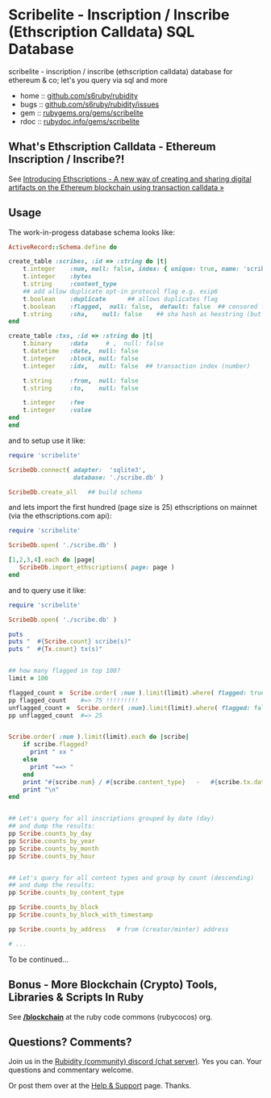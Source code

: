 # Scribelite - Inscription / Inscribe (Ethscription Calldata) SQL Database

scribelite - inscription / inscribe (ethscription calldata) database for ethereum & co; let's you query via sql and more



* home  :: [github.com/s6ruby/rubidity](https://github.com/s6ruby/rubidity)
* bugs  :: [github.com/s6ruby/rubidity/issues](https://github.com/s6ruby/rubidity/issues)
* gem   :: [rubygems.org/gems/scribelite](https://rubygems.org/gems/scribelite)
* rdoc  :: [rubydoc.info/gems/scribelite](http://rubydoc.info/gems/scribelite)



## What's Ethscription Calldata - Ethereum Inscription / Inscribe?!

See [Introducing Ethscriptions - A new way of creating and sharing digital artifacts on the Ethereum blockchain using transaction calldata »](https://medium.com/@dumbnamenumbers/introducing-ethscriptions-698b295d6f2a)



## Usage

The work-in-progess database schema looks like:

``` ruby
ActiveRecord::Schema.define do

create_table :scribes, :id => :string do |t|    
    t.integer    :num, null: false, index: { unique: true, name: 'scribe_nums' }
    t.integer    :bytes
    t.string     :content_type
    ## add allow duplicate opt-in protocol flag e.g. esip6
    t.boolean    :duplicate      ## allows duplicates flag 
    t.boolean    :flagged,  null: false,  default: false  ## censored flag / removed on request
    t.string     :sha,    null: false    ## sha hash as hexstring (but no leading 0)
end

create_table :txs, :id => :string do |t|
    t.binary     :data     # ,  null: false
    t.datetime   :date,  null: false
    t.integer    :block, null: false
    t.integer    :idx,   null: false  ## transaction index (number)

    t.string     :from,  null: false
    t.string     :to,    null: false   

    t.integer    :fee
    t.integer    :value
end  
end 
```


and to setup use it like:

``` ruby
require 'scribelite'

ScribeDb.connect( adapter:  'sqlite3',
                  database: './scribe.db' )

ScribeDb.create_all   ## build schema
```

and lets import the first hundred (page size is 25)  ethscriptions on mainnet (via the ethscriptions.com api):


``` ruby
require 'scribelite'

ScribeDb.open( './scribe.db' )

[1,2,3,4].each do |page|
   ScribeDb.import_ethscriptions( page: page )
end
```



and to query use it like:

``` ruby
require 'scribelite'

ScribeDb.open( './scribe.db' )

puts
puts "  #{Scribe.count} scribe(s)"
puts "  #{Tx.count} tx(s)"


## how many flagged in top 100?
limit = 100

flagged_count =  Scribe.order( :num ).limit(limit).where( flagged: true ).count
pp flagged_count    #=> 75 !!!!!!!!!
unflagged_count =  Scribe.order( :num).limit(limit).where( flagged: false ).count
pp unflagged_count  #=> 25


Scribe.order( :num ).limit(limit).each do |scribe|
    if scribe.flagged?
      print " xx "
    else
      print "==> "
    end
    print "#{scribe.num} / #{scribe.content_type}   -   #{scribe.tx.date} @ #{scribe.tx.block}"
    print "\n"
end


## Let's query for all inscriptions grouped by date (day) 
## and dump the results:
pp Scribe.counts_by_day   
pp Scribe.counts_by_year
pp Scribe.counts_by_month
pp Scribe.counts_by_hour


## Let's query for all content types and group by count (descending) 
## and dump the results:
pp Scribe.counts_by_content_type

pp Scribe.counts_by_block
pp Scribe.counts_by_block_with_timestamp

pp Scribe.counts_by_address   # from (creator/minter) address 

# ...
```

To be continued...





## Bonus - More Blockchain (Crypto) Tools, Libraries & Scripts In Ruby

See [**/blockchain**](https://github.com/rubycocos/blockchain) 
at the ruby code commons (rubycocos) org.


## Questions? Comments?

Join us in the [Rubidity (community) discord (chat server)](https://discord.gg/3JRnDUap6y). Yes you can.
Your questions and commentary welcome.

Or post them over at the [Help & Support](https://github.com/geraldb/help) page. Thanks.

